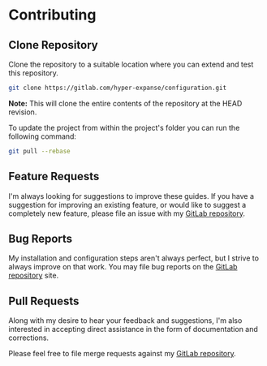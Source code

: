 # Contributing

## Clone Repository

Clone the repository to a suitable location where you can extend and test this repository.

```bash
git clone https://gitlab.com/hyper-expanse/configuration.git
```

**Note:** This will clone the entire contents of the repository at the HEAD revision.

To update the project from within the project's folder you can run the following command:

```bash
git pull --rebase
```

## Feature Requests

I'm always looking for suggestions to improve these guides. If you have a suggestion for improving an existing feature, or would like to suggest a completely new feature, please file an issue with my [GitLab repository](https://gitlab.com/hyper-expanse/configuration/issues).

## Bug Reports

My installation and configuration steps aren't always perfect, but I strive to always improve on that work. You may file bug reports on the [GitLab repository](https://gitlab.com/hyper-expanse/configuration/issues) site.

## Pull Requests

Along with my desire to hear your feedback and suggestions, I'm also interested in accepting direct assistance in the form of documentation and corrections.

Please feel free to file merge requests against my [GitLab repository](https://gitlab.com/hyper-expanse/configuration/merge_requests).
